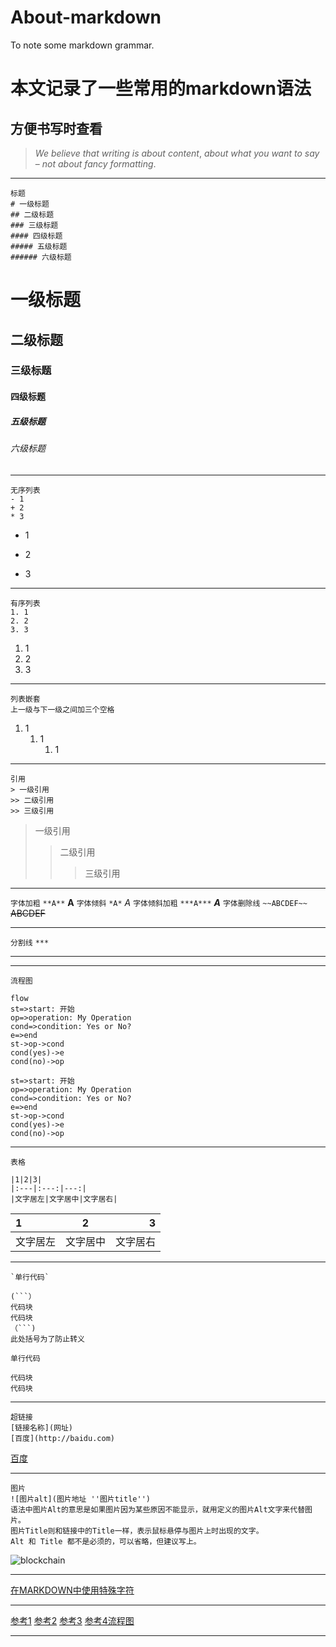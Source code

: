 # About-markdown
To note some markdown grammar.
# 本文记录了一些常用的markdown语法
## 方便书写时查看
> *We* *believe* *that* *writing* *is* *about* *content*, *about* *what* *you* *want* *to* *say* – *not* *about* *fancy* *formatting*.
***
```
标题
# 一级标题
## 二级标题
### 三级标题
#### 四级标题
##### 五级标题
###### 六级标题
```
# 一级标题
## 二级标题
### 三级标题
#### 四级标题
##### 五级标题
###### 六级标题
***
```
无序列表
- 1
+ 2
* 3
```
* 1
- 2
+ 3
***
```
有序列表
1. 1
2. 2
3. 3
```
1. 1
2. 2
3. 3
***
```
列表嵌套
上一级与下一级之间加三个空格
```
1. 1
   1. 1 
      1. 1
***
```
引用
> 一级引用
>> 二级引用
>> 三级引用
```
>一级引用
>>二级引用
>>>三级引用
***
`字体加粗`
`**A**`
**A**
`字体倾斜`
`*A*`
*A*
`字体倾斜加粗`
`***A***`
***A***
`字体删除线`
`~~ABCDEF~~`
~~ABCDEF~~
***
`分割线`
`***`
***
***
`流程图`
```
flow
st=>start: 开始
op=>operation: My Operation
cond=>condition: Yes or No?
e=>end
st->op->cond
cond(yes)->e
cond(no)->op
```

```flow
st=>start: 开始
op=>operation: My Operation
cond=>condition: Yes or No?
e=>end
st->op->cond
cond(yes)->e
cond(no)->op
```
***
`表格`
```
|1|2|3|
|:---|:---:|---:|
|文字居左|文字居中|文字居右|
```
|1|2|3|
|:---|:---:|---:|
|文字居左|文字居中|文字居右|
***
```
`单行代码`

(```）
代码块
代码块
（```)
此处括号为了防止转义
```
`单行代码`
```
代码块
代码块
```
***
```
超链接
[链接名称](网址)
[百度](http://baidu.com)
```
[百度](http://baidu.com)
***
```
图片
![图片alt](图片地址 ''图片title'')
语法中图片Alt的意思是如果图片因为某些原因不能显示，就用定义的图片Alt文字来代替图片。 
图片Title则和链接中的Title一样，表示鼠标悬停与图片上时出现的文字。 
Alt 和 Title 都不是必须的，可以省略，但建议写上。
```
![blockchain](https://ss0.bdstatic.com/70cFvHSh_Q1YnxGkpoWK1HF6hhy/it/u=702257389,1274025419&fm=27&gp=0.jpg "区块链")
***
[在MARKDOWN中使用特殊字符](https://blog.csdn.net/vola9527/article/details/69948411)
***
[参考1](https://www.jianshu.com/p/ebe52d2d468f)
[参考2](https://sspai.com/post/25137)
[参考3](https://blog.csdn.net/qq_40942329/article/details/78724322)
[参考4流程图](https://segmentfault.com/a/1190000006247465)
***

